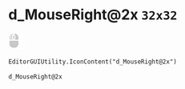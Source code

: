 # d_MouseRight@2x `32x32`
<img src="/img/d_MouseRight@2x.png" width=32 height=32>

``` CSharp
EditorGUIUtility.IconContent("d_MouseRight@2x")
```
```
d_MouseRight@2x
```
